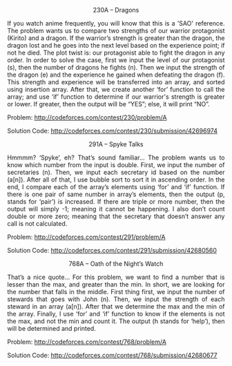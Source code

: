 <p align="center">230A – Dragons</p>

 <p align="justify">
If you watch anime frequently, you will know that this is a 'SAO' reference. The problem wants us to compare two strengths of our warrior protagonist (Kirito) and a dragon. If the warrior’s strength is greater than the dragon, the dragon lost and he goes into the next level based on the experience point; if not he died. The plot twist is: our protagonist able to fight the dragon in any order. In order to solve the case, first we input the level of our protagonist (s), then the number of dragons he fights (n). Then we input the strength of the dragon (e) and the experience he gained when defeating the dragon (f). This strength and experience will be transferred into an array, and sorted using insertion array. After that, we create another ‘for’ function to call the array; and use ‘if’ function to determine if our warrior's strength is greater or lower. If greater, then the output will be “YES”; else, it will print “NO”.
</p>

Problem:
http://codeforces.com/contest/230/problem/A

Solution Code:
http://codeforces.com/contest/230/submission/42696974
<br>

<p align="center">291A – Spyke Talks </p>

 <p align="justify">
Hmmmm? ‘Spyke’, eh? That’s sound familiar… The problem wants us to know which number from the input is double. First, we input the number of secretaries (n). Then, we input each secretary id based on the number (a[n]). After all of that, I use bubble sort to sort it in ascending order. In the end, I compare each of the array’s elements using ‘for’ and ‘if’ function. If there is one pair of same number in array’s elements, then the output (p, stands for ‘pair’) is increased. If there are triple or more number, then the output will simply -1; meaning it cannot be happening. I also don’t count double or more zero; meaning that the secretary that doesn’t answer any call is not calculated.
</p>

Problem:
http://codeforces.com/contest/291/problem/A

Solution Code:
http://codeforces.com/contest/291/submission/42680560
<br>

<p align="center">768A – Oath of the Night’s Watch</p>

 <p align="justify">
That’s a nice quote… For this problem, we want to find a number that is lesser than the max, and greater than the min. In short, we are looking for the number that falls in the middle. First thing first, we input the number of stewards that goes with John (n). Then, we input the strength of each steward in an array (a[n]). After that we determine the max and the min of the array. Finally, I use ‘for’ and ‘if’ function to know if the elements is not the max, and not the min and count it. The output (h stands for ‘help’), then will be determined and printed.
</p>

Problem:
http://codeforces.com/contest/768/problem/A

Solution Code:
http://codeforces.com/contest/768/submission/42680677

